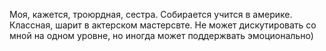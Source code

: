 Моя, кажется, троюрдная, сестра. Собирается учится в америке. Классная, шарит в актерском мастерсвте. Не может дискутировать со мной на одном уровне, но иногда может поддержвать эмоционально)

